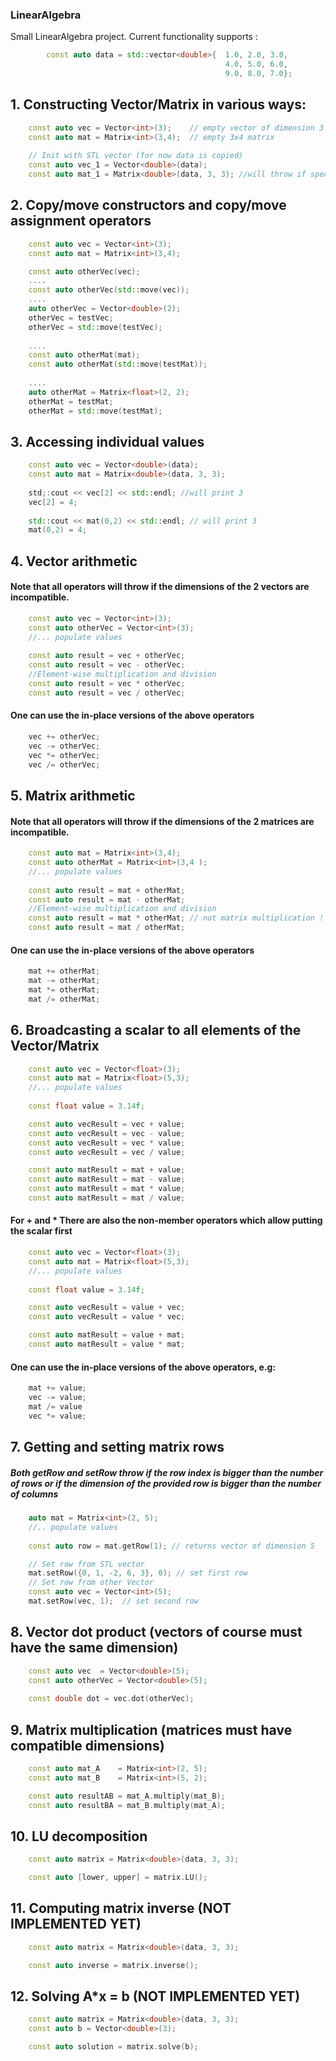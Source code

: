 ### LinearAlgebra

Small LinearAlgebra project. Current functionality supports : 

```cpp
        const auto data = std::vector<double>{  1.0, 2.0, 3.0,
                                                4.0, 5.0, 6.0,
                                                9.0, 8.0, 7.0};
```

## 1. Constructing Vector/Matrix in various ways:
```cpp
    const auto vec = Vector<int>(3);    // empty vector of dimension 3
    const auto mat = Matrix<int>(3,4);  // empty 3x4 matrix
    
    // Init with STL vector (for now data is copied)
    const auto vec_1 = Vector<double>(data);
    const auto mat_1 = Matrix<double>(data, 3, 3); //will throw if specified dimensions are incompatible with data.size()
```

## 2. Copy/move constructors and copy/move assignment operators 
```cpp
    const auto vec = Vector<int>(3);
    const auto mat = Matrix<int>(3,4);

    const auto otherVec(vec);
    ....
    const auto otherVec(std::move(vec));
    ....
    auto otherVec = Vector<double>(2);
    otherVec = testVec;
    otherVec = std::move(testVec);
    
    ....
    const auto otherMat(mat);
    const auto otherMat(std::move(testMat));
    
    ....
    auto otherMat = Matrix<float>(2, 2);
    otherMat = testMat;
    otherMat = std::move(testMat);
```


## 3. Accessing individual values
```cpp
    const auto vec = Vector<double>(data);
    const auto mat = Matrix<double>(data, 3, 3);
    
    std;:cout << vec[2] << std::endl; //will print 3
    vec[2] = 4;
    
    std::cout << mat(0,2) << std::endl; // will print 3
    mat(0,2) = 4;
```

## 4. Vector arithmetic
#### Note that all operators will throw if the dimensions of the 2 vectors are incompatible.
```cpp
    const auto vec = Vector<int>(3);
    const auto otherVec = Vector<int>(3);
    //... populate values
    
    const auto result = vec + otherVec;
    const auto result = vec - otherVec;
    //Element-wise multiplication and division
    const auto result = vec * otherVec;
    const auto result = vec / otherVec;
```
#### One can use the in-place versions of the above operators
```cpp
    vec += otherVec;
    vec -= otherVec;
    vec *= otherVec;
    vec /= otherVec;
```

## 5. Matrix arithmetic
#### Note that all operators will throw if the dimensions of the 2 matrices are incompatible.
```cpp
    const auto mat = Matrix<int>(3,4);
    const auto otherMat = Matrix<int>(3,4 );
    //... populate values
    
    const auto result = mat + otherMat;
    const auto result = mat - otherMat;
    //Element-wise multiplication and division
    const auto result = mat * otherMat; // not matrix multiplication !
    const auto result = mat / otherMat;
```
#### One can use the in-place versions of the above operators
```cpp
    mat += otherMat;
    mat -= otherMat;
    mat *= otherMat;
    mat /= otherMat;
```

## 6. Broadcasting a scalar to all elements of the Vector/Matrix
```cpp
    const auto vec = Vector<float>(3);
    const auto mat = Matrix<float>(5,3);
    //... populate values
    
    const float value = 3.14f;

    const auto vecResult = vec + value;
    const auto vecResult = vec - value;
    const auto vecResult = vec * value;
    const auto vecResult = vec / value;

    const auto matResult = mat + value;
    const auto matResult = mat - value;
    const auto matResult = mat * value;
    const auto matResult = mat / value;
```

#### For + and * There are also the non-member operators which allow putting the scalar first
```cpp
    const auto vec = Vector<float>(3);
    const auto mat = Matrix<float>(5,3);
    //... populate values
    
    const float value = 3.14f;

    const auto vecResult = value + vec;
    const auto vecResult = value * vec;

    const auto matResult = value + mat;
    const auto matResult = value * mat;
```
#### One can use the in-place versions of the above operators, e.g:
```cpp
    mat += value;
    vec -= value;
    mat /= value
    vec *= value;
```

## 7. Getting and setting matrix rows
##### Both getRow and setRow throw if the row index is bigger than the number of rows or if the dimension of the provided row is bigger than the number of columns
```cpp
    auto mat = Matrix<int>(2, 5);
    //.. populate values
    
    const auto row = mat.getRow(1); // returns vector of dimension 5

    // Set row from STL vector
    mat.setRow({0, 1, -2, 6, 3}, 0); // set first row
    // Set row from other Vector
    const auto vec = Vector<int>(5);
    mat.setRow(vec, 1);  // set second row
```

## 8. Vector dot product (vectors of course must have the same dimension)
```cpp
    const auto vec  = Vector<double>(5);
    const auto otherVec = Vector<double>(5);
    
    const double dot = vec.dot(otherVec);
```

## 9. Matrix multiplication (matrices must have compatible dimensions)
```cpp
    const auto mat_A    = Matrix<int>(2, 5);
    const auto mat_B    = Matrix<int>(5, 2);

    const auto resultAB = mat_A.multiply(mat_B);
    const auto resultBA = mat_B.multiply(mat_A);
```

## 10. LU decomposition
```cpp
    const auto matrix = Matrix<double>(data, 3, 3);

    const auto [lower, upper] = matrix.LU();
```

## 11. Computing matrix inverse  (NOT IMPLEMENTED YET)
```cpp
    const auto matrix = Matrix<double>(data, 3, 3);

    const auto inverse = matrix.inverse();
```


## 12. Solving A*x = b   (NOT IMPLEMENTED YET)
```cpp
    const auto matrix = Matrix<double>(data, 3, 3);
    const auto b = Vector<double>(3);

    const auto solution = matrix.solve(b);
```